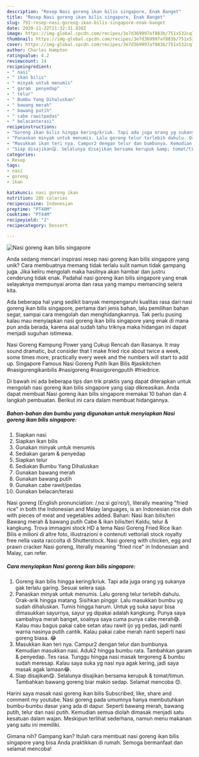 ```yaml
---
description: "Resep Nasi goreng ikan bilis singapore, Enak Banget"
title: "Resep Nasi goreng ikan bilis singapore, Enak Banget"
slug: 791-resep-nasi-goreng-ikan-bilis-singapore-enak-banget
date: 2020-11-22T21:32:31.838Z
image: https://img-global.cpcdn.com/recipes/3e7d369997af883b/751x532cq70/nasi-goreng-ikan-bilis-singapore-foto-resep-utama.jpg
thumbnail: https://img-global.cpcdn.com/recipes/3e7d369997af883b/751x532cq70/nasi-goreng-ikan-bilis-singapore-foto-resep-utama.jpg
cover: https://img-global.cpcdn.com/recipes/3e7d369997af883b/751x532cq70/nasi-goreng-ikan-bilis-singapore-foto-resep-utama.jpg
author: Charles Hampton
ratingvalue: 4.2
reviewcount: 14
recipeingredient:
- " nasi"
- " ikan bilis"
- " minyak untuk menumis"
- " garam  penyedap"
- " telur"
- " Bumbu Yang Dihaluskan"
- " bawang merah"
- " bawang putih"
- " cabe rawitpedas"
- " belacanterasi"
recipeinstructions:
- "Goreng ikan bilis hingga kering/kriuk. Tapi ada juga orang yg sukanya gak terlalu garing. Sesuai selera saja."
- "Panaskan minyak untuk menumis. Lalu goreng telur terlebih dahulu. Orak-arik hingga matang. Sisihkan pinggir. Lalu masukkan bumbu yg sudah dihaluskan. Tumis hingga harum. Untuk yg suka sayur bisa dimasukkan sayurnya, sayur yg dipakai adalah kangkung. Punya saya sambalnya merah banget, soalnya saya cuma punya cabe merah😅. Kalau mau bagus pakai cabe setan atau rawit ijo yg pedas, jadi nanti warna nasinya putih cantik. Kalau pakai cabe merah nanti seperti nasi goreng biasa. 😂"
- "Masukkan ikan teri nya. Campur2 dengan telur dan bumbunya. Kemudian masukkan nasi. Aduk2 hingga bumbu rata. Tambahkan garam &amp; penyedap. Tes rasa. Tunggu hingga nasi masak tergoreng &amp; bumbu sudah meresap. Kalau saya suka yg nasi nya agak kering, jadi saya masak agak lamaan😂."
- "Siap disajikan😋. Selalunya disajikan bersama kerupuk &amp; tomat/timun. Tambahkan bawang goreng biar makin sedap. Selamat mencoba 😊."
categories:
- Resep
tags:
- nasi
- goreng
- ikan

katakunci: nasi goreng ikan 
nutrition: 285 calories
recipecuisine: Indonesian
preptime: "PT40M"
cooktime: "PT44M"
recipeyield: "2"
recipecategory: Dessert

---
```



![Nasi goreng ikan bilis singapore](https://img-global.cpcdn.com/recipes/3e7d369997af883b/751x532cq70/nasi-goreng-ikan-bilis-singapore-foto-resep-utama.jpg)

Anda sedang mencari inspirasi resep nasi goreng ikan bilis singapore yang unik? Cara membuatnya memang tidak terlalu sulit namun tidak gampang juga. Jika keliru mengolah maka hasilnya akan hambar dan justru cenderung tidak enak. Padahal nasi goreng ikan bilis singapore yang enak selayaknya mempunyai aroma dan rasa yang mampu memancing selera kita.

Ada beberapa hal yang sedikit banyak mempengaruhi kualitas rasa dari nasi goreng ikan bilis singapore, pertama dari jenis bahan, lalu pemilihan bahan segar, sampai cara mengolah dan menghidangkannya. Tak perlu pusing kalau mau menyiapkan nasi goreng ikan bilis singapore yang enak di mana pun anda berada, karena asal sudah tahu triknya maka hidangan ini dapat menjadi suguhan istimewa.

Nasi Goreng Kampung Power yang Cukup Rencah dan Rasanya. It may sound dramatic, but consider that I make fried rice about twice a week, some times more, practically every week and the numbers will start to add up. Singapore Famous Nasi Goreng Putih Ikan Bilis #jasikitchen #nasigorengikanbilis #nasigoreng #nasigorengputih #friedrice.


Di bawah ini ada beberapa tips dan trik praktis yang dapat diterapkan untuk mengolah nasi goreng ikan bilis singapore yang siap dikreasikan. Anda dapat membuat Nasi goreng ikan bilis singapore memakai 10 bahan dan 4 langkah pembuatan. Berikut ini cara dalam membuat hidangannya.

<!--inarticleads1-->

##### Bahan-bahan dan bumbu yang digunakan untuk menyiapkan Nasi goreng ikan bilis singapore:

1. Siapkan  nasi
1. Siapkan  ikan bilis
1. Gunakan  minyak untuk menumis
1. Sediakan  garam &amp; penyedap
1. Siapkan  telur
1. Sediakan  Bumbu Yang Dihaluskan
1. Gunakan  bawang merah
1. Gunakan  bawang putih
1. Gunakan  cabe rawit/pedas
1. Gunakan  belacan/terasi


Nasi goreng (English pronunciation: /ˌnɑːsi ɡɒˈrɛŋ/), literally meaning &#34;fried rice&#34; in both the Indonesian and Malay languages, is an Indonesian rice dish with pieces of meat and vegetables added. Bahan: Nasi Ikan bilis/teri Bawang merah &amp; bawang putih Cabe &amp; ikan bilis/teri Kaldu, telur &amp; kangkung. Trova immagini stock HD a tema Nasi Goreng Fried Rice Ikan Bilis e milioni di altre foto, illustrazioni e contenuti vettoriali stock royalty free nella vasta raccolta di Shutterstock. Nasi goreng with chicken, egg and prawn cracker Nasi goreng, literally meaning &#34;fried rice&#34; in Indonesian and Malay, can refer. 

<!--inarticleads2-->

##### Cara menyiapkan Nasi goreng ikan bilis singapore:

1. Goreng ikan bilis hingga kering/kriuk. Tapi ada juga orang yg sukanya gak terlalu garing. Sesuai selera saja.
1. Panaskan minyak untuk menumis. Lalu goreng telur terlebih dahulu. Orak-arik hingga matang. Sisihkan pinggir. Lalu masukkan bumbu yg sudah dihaluskan. Tumis hingga harum. Untuk yg suka sayur bisa dimasukkan sayurnya, sayur yg dipakai adalah kangkung. Punya saya sambalnya merah banget, soalnya saya cuma punya cabe merah😅. Kalau mau bagus pakai cabe setan atau rawit ijo yg pedas, jadi nanti warna nasinya putih cantik. Kalau pakai cabe merah nanti seperti nasi goreng biasa. 😂
1. Masukkan ikan teri nya. Campur2 dengan telur dan bumbunya. Kemudian masukkan nasi. Aduk2 hingga bumbu rata. Tambahkan garam &amp; penyedap. Tes rasa. Tunggu hingga nasi masak tergoreng &amp; bumbu sudah meresap. Kalau saya suka yg nasi nya agak kering, jadi saya masak agak lamaan😂.
1. Siap disajikan😋. Selalunya disajikan bersama kerupuk &amp; tomat/timun. Tambahkan bawang goreng biar makin sedap. Selamat mencoba 😊.


Harini saya masak nasi goreng ikan bilis Subscribed, like, share and comment my youtube. Nasi goreng pada umumnya hanya membutuhkan bumbu-bumbu dasar yang ada di dapur. Seperti bawang merah, bawang putih, telur dan nasi putih. Kemudian semua diolah dimasak menjadi satu kesatuan dalam wajan. Meskipun terlihat sederhana, namun menu makanan yang satu ini memiliki. 

Gimana nih? Gampang kan? Itulah cara membuat nasi goreng ikan bilis singapore yang bisa Anda praktikkan di rumah. Semoga bermanfaat dan selamat mencoba!

